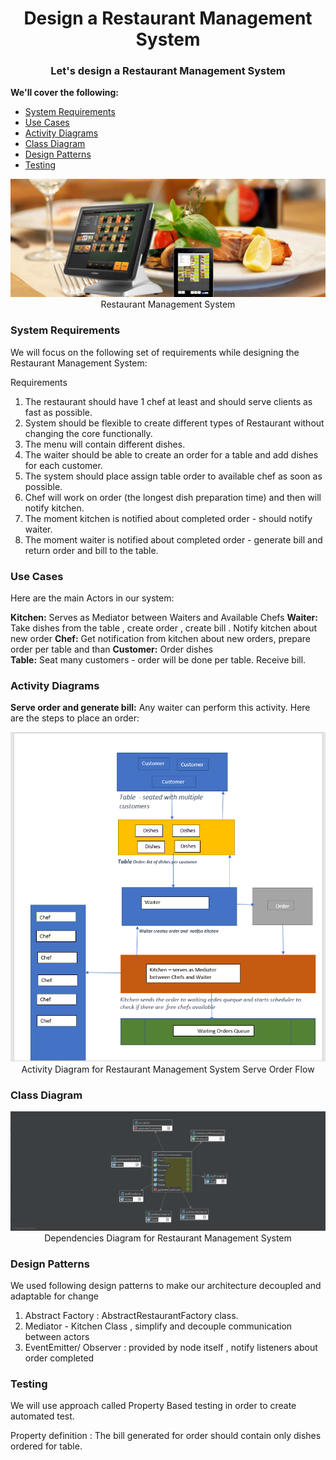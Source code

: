 <h1 align="center">Design a Restaurant Management System</h1>
<h3 align="center">Let's design a Restaurant Management System</h3>

**We'll cover the following:**

* [System Requirements](#system-requirements)
* [Use Cases ](#use-cases)
* [Activity Diagrams](#activity-diagrams)
* [Class Diagram](#class-diagram)
* [Design Patterns](#design-patterns)
* [Testing](#testing)

<p align="center">
    <img src="/media/restaraunt-management.png" alt="Restaurant Management System">
    <br />
    Restaurant Management System
</p>

### System Requirements

We will focus on the following  set of requirements while designing the Restaurant Management System:

  
Requirements 

1. The restaurant should have 1 chef at least and should serve clients as fast as possible.
2. System should be flexible to create different types of  Restaurant without changing the core functionally.
3. The menu will contain different dishes.
4. The waiter should be able to create an order for a table and add dishes for each customer.
5. The system should place assign table order to available chef as soon as possible.
6. Chef will work on order (the longest dish preparation time) and then will notify kitchen.
7. The moment kitchen is notified about completed order  -  should notify waiter.
8. The moment waiter is notified about completed order  - generate bill and return order and bill to the table.


### Use Cases

Here are the main Actors in our system:

**Kitchen:** Serves as Mediator between Waiters and Available Chefs
**Waiter:**  Take dishes from the table , create order , create bill . Notify kitchen about new order
**Chef:** Get notification from kitchen about new orders, prepare order per table and than 
**Customer:** Order dishes  
**Table:** Seat many customers - order will be done per table. Receive bill.

### Activity Diagrams

**Serve order and generate bill:** Any waiter can perform this activity. Here are the steps to place an order:

<p align="center">
    <img src="/media/flow-diagramm.png" alt="Restaurant Management System Serve Table Order Flow">
    <br />
    Activity Diagram for Restaurant Management System Serve Order Flow
</p>


### Class Diagram
<p align="center">
    <img src="/media/deps-diagramm.png" alt="Restaurant Management Dependencies Diagram">
    <br />
    Dependencies Diagram for Restaurant Management System
</p>


### Design Patterns
We used following design patterns to make our architecture decoupled and adaptable for change

1. Abstract Factory : AbstractRestaurantFactory class. 
2. Mediator  - Kitchen Class , simplify and decouple communication between actors
3. EventEmitter/ Observer : provided by node itself , notify listeners about order completed

### Testing 
We will use approach called Property Based testing in order to create automated test.

Property definition :
The bill generated for order should contain only dishes ordered for table.



 







